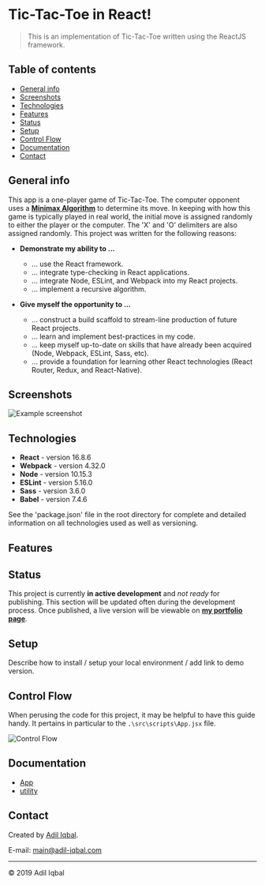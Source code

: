 # Tic-Tac-Toe in React!
> This is an implementation of Tic-Tac-Toe written using the ReactJS framework.

## Table of contents
* [General info](#general-info)
* [Screenshots](#screenshots)
* [Technologies](#technologies)
* [Features](#features)
* [Status](#status)
* [Setup](#setup)
* [Control Flow](#control-flow)
* [Documentation](#documentation)
* [Contact](#contact)


## General info
This app is a one-player game of Tic-Tac-Toe.  The computer opponent uses a **[Minimax Algorithm](https://en.wikipedia.org/wiki/Minimax)** to determine its move.  In keeping with how this game is typically played in real world, the initial move is assigned randomly to either the player or the computer.  The 'X' and 'O' delimiters are also assigned randomly.  This project was written for the following reasons:
* **Demonstrate my ability to ...**
  * ... use the React framework.
  * ... integrate type-checking in React applications.
  * ... integrate Node, ESLint, and Webpack into my React projects.
  * ... implement a recursive algorithm.

* **Give myself the opportunity to ...**
  * ... construct a build scaffold to stream-line production of future React projects.
  * ... learn and implement best-practices in my code.
  * ... keep myself up-to-date on skills that have already been acquired (Node, Webpack, ESLint, Sass, etc). 
  * ... provide a foundation for learning other React technologies (React Router, Redux, and React-Native).

## Screenshots
![Example screenshot](https://via.placeholder.com/500.jpg?text=Place+screenshot+here.)

## Technologies 
* **React** - version 16.8.6
* **Webpack** - version 4.32.0
* **Node** - version 10.15.3
* **ESLint** - version 5.16.0
* **Sass** - version 3.6.0
* **Babel** - version 7.4.6

See the 'package.json' file in the root directory for complete and detailed information on all technologies used as well as versioning.

## Features

## Status
This project is currently **in active development** and *not ready* for publishing. This section will be updated often during the development process. Once published, a live version will be viewable on **[my portfolio page](https://www.adil-iqbal.com/)**.

## Setup
Describe how to install / setup your local environment / add link to demo version.

## Control Flow
When perusing the code for this project, it may be helpful to have this guide handy. It pertains in particular to the <code>.\src\scripts\App.jsx</code> file.

![Control Flow](https://i.imgur.com/LXE50Zk.jpg)

## Documentation
* [App](https://github.com/Adil-Iqbal/tic-tac-toe-react/blob/master/docs/App.md)
* [utility](https://github.com/Adil-Iqbal/tic-tac-toe-react/blob/master/docs/utility.md)

## Contact
Created by [Adil Iqbal](https://www.adil-iqbal.com/).

E-mail: main@adil-iqbal.com

* * *

&copy; 2019 Adil Iqbal